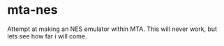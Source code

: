# mta-nes
Attempt at making an NES emulator within MTA. This will never work, but lets see how far i will come.
